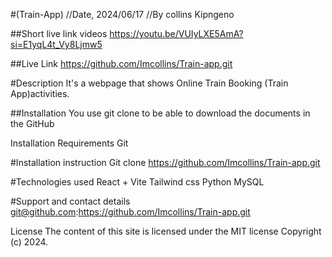 #(Train-App)
//Date, 2024/06/17
//By collins Kipngeno

##Short live link videos
https://youtu.be/VUIyLXE5AmA?si=E1yqL4t_Vy8Ljmw5


##Live Link
https://github.com/Imcollins/Train-app.git

#Description
It's a webpage that shows Online Train Booking (Train App)activities.

##Installation
You use git clone to be able to download the documents in the GitHub

Installation Requirements
Git

#Installation instruction
Git clone https://github.com/Imcollins/Train-app.git

#Technologies used
React + Vite
Tailwind css
Python
MySQL


#Support and contact details
git@github.com:https://github.com/Imcollins/Train-app.git

License
The content of this site is licensed under the MIT license Copyright (c) 2024.

